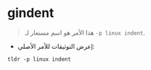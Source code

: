 # gindent

> هذا الأمر هو اسم مستعار لـ `-p linux indent`.

- إعرض التوثيقات للأمر الأصلي:

`tldr -p linux indent`
